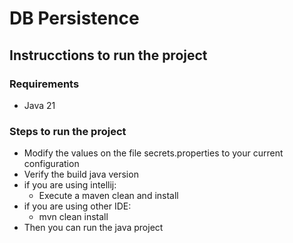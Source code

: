 # DB Persistence

## Instrucctions to run the project
### Requirements
- Java 21
### Steps to run the project
- Modify the values on the file secrets.properties to your current configuration
- Verify the build java version
- if you are using intellij:
  - Execute a maven clean and install
- if you are using other IDE:
  - mvn clean install
- Then you can run the java project   
